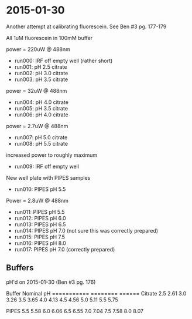 # 2015-01-30

Another attempt at calibrating fluorescein. See Ben #3 pg. 177-179

All 1uM fluorescein in 100mM buffer

power = 220uW @ 488nm

 * run000: IRF off empty well (rather short)
 * run001: pH 2.5 citrate
 * run002: pH 3.0 citrate
 * run003: pH 3.5 citrate

power = 32uW @ 488nm

 * run004: pH 4.0 citrate
 * run005: pH 3.5 citrate
 * run006: pH 4.0 citrate

power = 2.7uW @ 488nm

 * run007: pH 5.0 citrate
 * run008: pH 5.5 citrate

increased power to roughly maximum

 * run009: IRF off empty well

New well plate with PIPES samples

 * run010: PIPES pH 5.5

Power = 2.8uW @ 488nm

 * run011: PIPES pH 5.5
 * run012: PIPES pH 6.0
 * run013: PIPES pH 6.5
 * run014: PIPES pH 7.0 (not sure this was correctly prepared)
 * run015: PIPES pH 7.5
 * run016: PIPES pH 8.0
 * run017: PIPES pH 7.0 (correctly prepared)

## Buffers

pH'd on 2015-01-30 (Ben #3 pg. 176)

 Buffer        Nominal        pH
 ===========   ========       ======
 Citrate       2.5            2.61
               3.0            3.26
               3.5            3.65
               4.0            4.13
               4.5            4.56
               5.0            5.11
               5.5            5.75

 PIPES         5.5            5.58
               6.0            6.06
               6.5            6.55
               7.0            7.04
               7.5            7.58
               8.0            8.07
